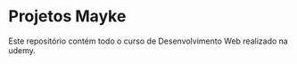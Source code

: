 #  Projetos Mayke

Este repositório contém todo o curso de Desenvolvimento Web realizado na udemy. 
